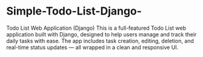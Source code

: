 # Simple-Todo-List-Django-
Todo List Web Application (Django)  This is a full-featured Todo List web application built with Django, designed to help users manage and track their daily tasks with ease. The app includes task creation, editing, deletion, and real-time status updates — all wrapped in a clean and responsive UI.
